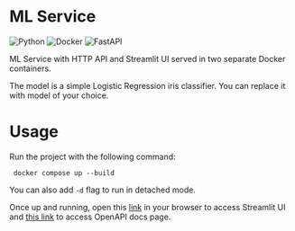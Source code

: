 # ML Service
![Python](https://img.shields.io/badge/python-3670A0?style=for-the-badge&logo=python&logoColor=ffdd54) ![Docker](https://img.shields.io/badge/docker-%230db7ed.svg?style=for-the-badge&logo=docker&logoColor=white) ![FastAPI](https://img.shields.io/badge/FastAPI-005571?style=for-the-badge&logo=fastapi) 

 ML Service with HTTP API and Streamlit UI served in two separate Docker containers.

 The model is a simple Logistic Regression iris classifier. You can replace it with model of your choice.

 # Usage

 Run the project with the following command:

 ```
  docker compose up --build
```
You can also add `-d` flag to run in detached mode.

Once up and running, open this [link](http://localhost:8501/) in your browser to access Streamlit UI and [this link](http://localhost:8000/docs) to access OpenAPI docs page.
